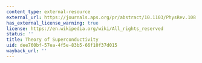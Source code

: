 ```yaml
---
content_type: external-resource
external_url: https://journals.aps.org/pr/abstract/10.1103/PhysRev.108.1175
has_external_license_warning: true
license: https://en.wikipedia.org/wiki/All_rights_reserved
status: ''
title: Theory of Superconductivity
uid: dee760bf-57ea-4f5e-83b5-66f10f37d015
wayback_url: ''
---
```

